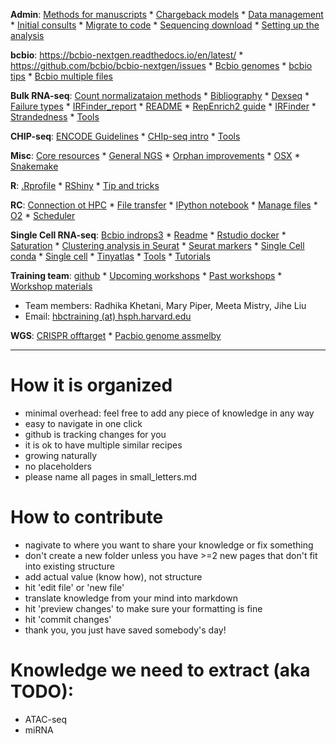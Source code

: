 **Admin**: [Methods for manuscripts](https://github.com/hbc/methods/blob/master/method_snippets.md) * [Chargeback models](admin/chargeback_models.md) * [Data management](admin/data_management.md) * [Initial consults](initial_consults.md) * [Migrate to code](admin/migrate_to_code.md) * [Sequencing download](admin/sequencing_downloads.md) * [Setting up the analysis](admin/setting_up_an_analysis_guidelines.md)

**bcbio**: https://bcbio-nextgen.readthedocs.io/en/latest/ * https://github.com/bcbio/bcbio-nextgen/issues * [Bcbio genomes](bcbio/bcbio_genomes.md) * [bcbio tips](bcbio/bcbio_tips.md) * [Bcbio multiple files](bcbio/multiple_files_bcbio.md)

**Bulk RNA-seq**: [Count normalizataion methods](https://hbctraining.github.io/DGE_workshop/lessons/02_DGE_count_normalization.html) * [Bibliography](rnaseq/bibliography.md) * [Dexseq](rnaseq/dexseq.Rmd) * [Failure types](rnaseq/failure_types) * [IRFinder_report](rnaseq/IRFinder_report.md) * [README](rnaseq/README.md) * [RepEnrich2 guide](rnaseq/RepEnrich2_guide.md) * [IRFinder](rnaseq/running_IRFinder.md) * [Strandedness](rnaseq/strandedness.md) * [Tools](rnaseq/tools.md) 

**CHIP-seq**: [ENCODE Guidelines](http://genome.cshlp.org/cgi/pmidlookup?view=long&pmid=22955991) * [CHIp-seq intro](https://hbctraining.github.io/Intro-to-ChIPseq/schedule/2-day.html) * [Tools](chipseq/tools.md)

**Misc**: [Core resources](misc/core_resources.md) * [General NGS](misc/general_ngs.md) * [Orphan improvements](misc/orphan_improvements.md) * [OSX](misc/OSX.md) * [Snakemake](misc/snakemake-example-pipeline)

**R**: [.Rprofile](r/.Rprofile) * [RShiny](r/rshiny_server.md) * [Tip and tricks](r/R-tips-and-tricks.md)

**RC**: [Connection ot HPC](rc/connection-to-hpc.md) * [File transfer](rc/file-transfer.md) * [IPython notebook](rc/ipython-notebook-on-O2.md) * [Manage files](rc/manage-files.md) * [O2](rc/O2-tips.md) * [Scheduler](rc/scheduler.md)

**Single Cell RNA-seq**: [Bcbio indrops3](bcbio_indrops3.md) * [Readme](README.md) * [Rstudio docker](rstudio_sc_docker.md) * [Saturation](scrnaseq/saturation_qc.md) * [Clustering analysis in Seurat](scrnaseq/seurat_clustering_analysis.md) * [Seurat markers](scrnaseq/seurat_markers.md) * [Single Cell conda](scrnaseq/Single-Cell-conda.md) * [Single cell](scrnaseq/Single-Cell.md) * [Tinyatlas](scrnaseq/tinyatlas.md) * [Tools](scrnaseq/tools.md) * [Tutorials](scrnaseq/tutorials.md)

**Training team**: [github](https://github.com/hbctraining) * [Upcoming workshops](http://bioinformatics.sph.harvard.edu/training) * [Past workshops](http://bioinformatics.sph.harvard.edu/training#past-workshops) * [Workshop materials](https://hbctraining.github.io/main)
- Team members: Radhika Khetani, Mary Piper, Meeta Mistry, Jihe Liu
- Email: [hbctraining (at) hsph.harvard.edu](mailto:hbctraining@hsph.harvard.edu)

**WGS**: [CRISPR offtarget](wgs/crispr-offtarget.md) * [Pacbio genome assmelby](wgs/pacbio_genome_assembly.md)

***

# How it is organized
- minimal overhead: feel free to add any piece of knowledge in any way
- easy to navigate in one click
- github is tracking changes for you
- it is ok to have multiple similar recipes
- growing naturally
- no placeholders
- please name all pages in small_letters.md

# How to contribute
- nagivate to where you want to share your knowledge or fix something
- don't create a new folder unless you have >=2 new pages that don't fit into existing structure
- add actual value (know how), not structure
- hit 'edit file' or 'new file'
- translate knowledge from your mind into markdown
- hit 'preview changes' to make sure your formatting is fine
- hit 'commit changes'
- thank you, you just have saved somebody's day!

# Knowledge we need to extract (aka TODO):
- ATAC-seq
- miRNA

